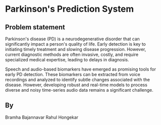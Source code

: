 # Parkinson's Prediction System

## Problem statement
Parkinson's disease (PD) is a neurodegenerative disorder that can significantly impact a person's quality of life. Early detection is key to initiating timely treatment and slowing disease progression. However, current diagnostic methods are often invasive, costly, and require specialized medical expertise, leading to delays in diagnosis.

Speech and audio-based biomarkers have emerged as promising tools for early PD detection. These biomarkers can be extracted from voice recordings and analyzed to identify subtle changes associated with the disease. However, developing robust and real-time models to process diverse and noisy time-series audio data remains a significant challenge.



## By
Bramha Bajannavar
Rahul Hongekar
